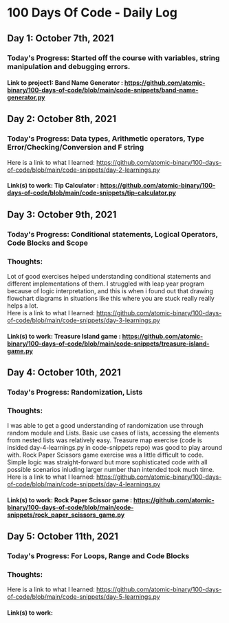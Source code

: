 # 100 Days Of Code - Daily Log

## Day 1: October 7th, 2021

### Today's Progress: Started off the course with variables, string manipulation and debugging errors.

#### Link to project1: Band Name Generator : https://github.com/atomic-binary/100-days-of-code/blob/main/code-snippets/band-name-generator.py

## Day 2: October 8th, 2021

### Today's Progress: Data types, Arithmetic operators, Type Error/Checking/Conversion and F string

Here is a link to what I learned: https://github.com/atomic-binary/100-days-of-code/blob/main/code-snippets/day-2-learnings.py

#### Link(s) to work: Tip Calculator : https://github.com/atomic-binary/100-days-of-code/blob/main/code-snippets/tip-calculator.py

## Day 3: October 9th, 2021

### Today's Progress: Conditional statements, Logical Operators, Code Blocks and Scope

### Thoughts:
Lot of good exercises helped understanding conditional statements and different implementations of them. I struggled with leap year program because of logic interpretation, and this is when i found out that drawing flowchart diagrams in situations like this where you are stuck really really helps a lot.  
Here is a link to what I learned: https://github.com/atomic-binary/100-days-of-code/blob/main/code-snippets/day-3-learnings.py

#### Link(s) to work: Treasure Island game : https://github.com/atomic-binary/100-days-of-code/blob/main/code-snippets/treasure-island-game.py

## Day 4: October 10th, 2021

### Today's Progress: Randomization, Lists

### Thoughts:
I was able to get a good understanding of randomization use through random module and Lists. Basic use cases of lists, accessing the elements from nested lists was relatively easy. Treasure map exercise (code is insided day-4-learnings.py in code-snippets repo) was good to play around with. 
Rock Paper Scissors game exercise was a little difficult to code. Simple logic was straight-forward but more sophisticated code with all possible scenarios inluding larger number than intended took much time.  
Here is a link to what I learned: https://github.com/atomic-binary/100-days-of-code/blob/main/code-snippets/day-4-learnings.py

#### Link(s) to work: Rock Paper Scissor game : https://github.com/atomic-binary/100-days-of-code/blob/main/code-snippets/rock_paper_scissors_game.py

## Day 5: October 11th, 2021

### Today's Progress: For Loops, Range and Code Blocks

### Thoughts:  
Here is a link to what I learned: https://github.com/atomic-binary/100-days-of-code/blob/main/code-snippets/day-5-learnings.py

 #### Link(s) to work: 
